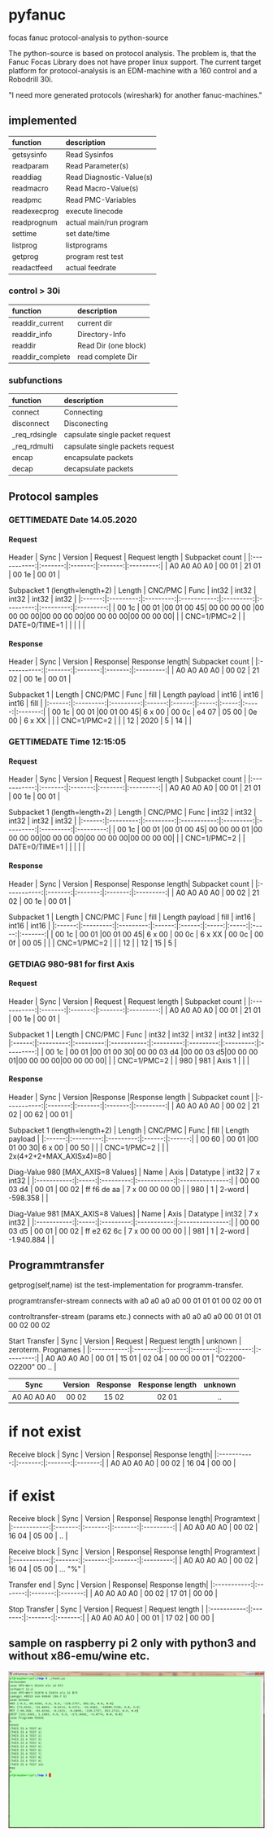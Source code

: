 # pyfanuc
focas fanuc protocol-analysis to python-source

The python-source is based on protocol analysis.
The problem is, that the Fanuc Focas Library does not have proper linux support.
The current target platform for protocol-analysis is an EDM-machine with a 160 control and a Robodrill 30i.

"I need more generated protocols (wireshark) for another fanuc-machines."

## implemented
|function|description|
|:------|:---------|
|getsysinfo|Read Sysinfos|
|readparam | Read Parameter(s)|
|readdiag | Read Diagnostic-Value(s)|
|readmacro | Read Macro-Value(s)|
|readpmc | Read PMC-Variables|
|readexecprog	| execute linecode|
|readprognum | actual main/run program|
|settime | set date/time|
|listprog	| listprograms|
|getprog | program rest test|
|readactfeed | actual feedrate|

### control > 30i
|function|description|
|:------|:---------|
|readdir_current | current dir|
|readdir_info	| Directory-Info|
|readdir | Read Dir (one block)|
|readdir_complete	| read complete Dir|

### subfunctions
|function|description|
|:------|:---------|
| connect | Connecting |
| disconnect | Disconecting  |
| _req_rdsingle | capsulate single packet request |
| _req_rdmulti |  capsulate single packets request |
| encap | encapsulate packets |
| decap | decapsulate packets |

## Protocol samples

### GETTIMEDATE Date 14.05.2020
#### Request
Header
| Sync        | Version | Request | Request length | Subpacket count | 
|:-----------:|:-------:|:-------:|:-------:|:---------:|
| A0 A0 A0 A0 |  00 01  |  21 01  |  00 1e  |   00 01   |

Subpacket 1 (length=length+2)
| Length | CNC/PMC   | Func      | int32       | int32     | int32     | int32     | int32     |
|:------:|:---------:|:---------:|:-----------:|:---------:|:---------:|:---------:|:---------:|
|  00 1c |   00 01   |00 01 00 45| 00 00 00 00 |00 00 00 00|00 00 00 00|00 00 00 00|00 00 00 00|
|        | CNC=1/PMC=2 |           | DATE=0/TIME=1 |           |           |           |           |

#### Response
Header
| Sync        | Version | Response| Response length| Subpacket count | 
|:-----------:|:-------:|:-------:|:-------:|:---------:|
| A0 A0 A0 A0 |  00 02  |  21 02  |  00 1e  |   00 01   |

Subpacket 1
| Length | CNC/PMC | Func      | fill   | Length payload | int16 | int16 | int16 | fill    |
|:------:|:---------:|:---------:|:------:|:------:|:-----:|:-----:|:-----:|:-------:|
|  00 1c |   00 01   |00 01 00 45| 6 x 00 | 00 0c  | e4 07 | 05 00 | 0e 00 | 6 x XX  |
|        | CNC=1/PMC=2 |           |        | 12     | 2020  | 5     | 14    |         |

### GETTIMEDATE Time 12:15:05
#### Request
Header
| Sync        | Version | Request | Request length | Subpacket count | 
|:-----------:|:-------:|:-------:|:-------:|:---------:|
| A0 A0 A0 A0 |  00 01  |  21 01  |  00 1e  |   00 01   |

Subpacket 1 (length=length+2)
| Length | CNC/PMC   | Func      | int32       | int32     | int32     | int32     | int32     |
|:------:|:---------:|:---------:|:-----------:|:---------:|:---------:|:---------:|:---------:|
|  00 1c |   00 01   |00 01 00 45| 00 00 00 01 |00 00 00 00|00 00 00 00|00 00 00 00|00 00 00 00|
|        | CNC=1/PMC=2 |           | DATE=0/TIME=1 |           |           |           |           |

#### Response
Header
| Sync        | Version | Response| Response length| Subpacket count | 
|:-----------:|:-------:|:-------:|:-------:|:---------:|
| A0 A0 A0 A0 |  00 02  |  21 02  |  00 1e  |   00 01   |

Subpacket 1
| Length | CNC/PMC | Func      | fill   | Length payload | fill    | int16 | int16 | int16 | 
|:------:|:---------:|:---------:|:------:|:------:|:-----:|:-----:|:-----:|:-------:|
|  00 1c |   00 01   |00 01 00 45| 6 x 00 | 00 0c  | 6 x XX  | 00 0c |  00 0f |  00 05 | 
|        | CNC=1/PMC=2 |           |        | 12     |         | 12  | 15     | 5   | 


### GETDIAG 980-981 for first Axis
#### Request
Header
| Sync        | Version | Request | Request length | Subpacket count | 
|:-----------:|:-------:|:-------:|:-------:|:---------:|
| A0 A0 A0 A0 |  00 01  |  21 01  |  00 1e  |   00 01   |

Subpacket 1
| Length | CNC/PMC | Func      | int32       | int32     | int32     | int32     | int32     |
|:------:|:---------:|:---------:|:-----------:|:---------:|:---------:|:---------:|:---------:|
|  00 1c |   00 01   |00 01 00 30| 00 00 03 d4 |00 00 03 d5|00 00 00 01|00 00 00 00|00 00 00 00|
|        | CNC=1/PMC=2 |           | 980         | 981       | Axis 1    |           |           |

#### Response
Header
| Sync        | Version |Response |Response length | Subpacket count | 
|:-----------:|:-------:|:-------:|:-------:|:---------:|
| A0 A0 A0 A0 |  00 02  |  21 02  |  00 62  |   00 01   |

Subpacket 1 (length=length+2)
| Length | CNC/PMC | Func      | fill   | Length payload |
|:------:|:---------:|:---------:|:------:|:------:|
|  00 60 |   00 01   |00 01 00 30| 6 x 00 | 00 50  |
|        | CNC=1/PMC=2 |           |        | 2x(4+2+2+MAX_AXISx4)=80 |

Diag-Value 980 [MAX_AXIS=8 Values]
|   Name      | Axis  | Datatype  | int32       | 7 x int32       |
|:-----------:|:-----:|:---------:|:-----------:|:---------------:|
| 00 00 03 d4 | 00 01 | 00 02     | ff f6 de aa | 7 x 00 00 00 00 |
| 980         |  1    |  2-word   |  ‭-598.358‬   |                 |  

Diag-Value 981 [MAX_AXIS=8 Values]
|   Name      | Axis  | Datatype  | int32       | 7 x int32       |
|:-----------:|:-----:|:---------:|:-----------:|:---------------:|
| 00 00 03 d5 | 00 01 | 00 02     | ff e2 62 6c | 7 x 00 00 00 00 |
| 981         |  1    |  2-word   | ‭-1.940.884  |                 |


## Programmtransfer

getprog(self,name) ist the test-implementation for programm-transfer.

programtransfer-stream connects with a0 a0 a0 a0 00 01 01 01 00 02 00 01

controltransfer-stream (params etc.) connects with a0 a0 a0 a0 00 01 01 01 00 02 00 02

Start Transfer
| Sync        | Version | Request | Request length | unknown | zeroterm. Prognames |
|:-----------:|:-------:|:-------:|:-------:|:---------:|:---------:|
| A0 A0 A0 A0 |  00 01  |  15 01  |  02 04  |   00 00 00 01   | "O2200-O2200" 00 .. |


| Sync        | Version | Response| Response length| unknown | 
|:-----------:|:-------:|:-------:|:-------:|:---------:|
| A0 A0 A0 A0 |  00 02  |  15 02  |  02 01  |   ..   |

# if not exist
Receive block
| Sync        | Version | Response| Response length|
|:-----------:|:-------:|:-------:|:-------:|
| A0 A0 A0 A0 |  00 02  |  16 04  |  00 00  |

# if exist
Receive block
| Sync        | Version | Response| Response length| Programtext | 
|:-----------:|:-------:|:-------:|:-------:|:---------:|
| A0 A0 A0 A0 |  00 02  |  16 04  |  05 00  |   ..   |

Receive block
| Sync        | Version | Response| Response length| Programtext | 
|:-----------:|:-------:|:-------:|:-------:|:---------:|
| A0 A0 A0 A0 |  00 02  |  16 04  |  05 00  |  ... "%" |

Transfer end
| Sync        | Version | Response| Response length|
|:-----------:|:-------:|:-------:|:-------:|
| A0 A0 A0 A0 |  00 02  |  17 01  |  00 00  |

Stop Transfer
| Sync        | Version | Request | Request length |
|:-----------:|:-------:|:-------:|:-------:|
| A0 A0 A0 A0 |  00 01  |  17 02  |  00 00  |

## sample on raspberry pi 2 only with python3 and without x86-emu/wine etc.

![Test Image](/images/test.png)

